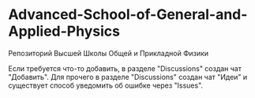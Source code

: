 # Advanced-School-of-General-and-Applied-Physics
Репозиторий Высшей Школы Общей и Прикладной Физики

Если требуется что-то добавить, в разделе "Discussions" создан чат "Добавить".
Для прочего в разделе "Discussions" создан чат "Идеи" и существует способ уведомить об ошибке через "Issues".
